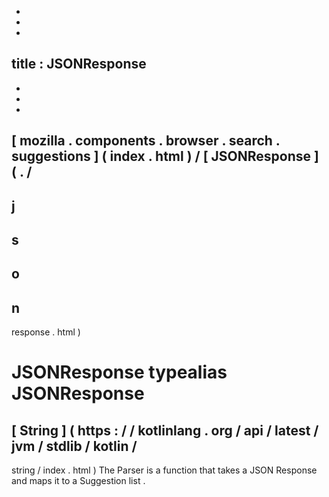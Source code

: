 -
-
-
title
:
JSONResponse
-
-
-
-
[
mozilla
.
components
.
browser
.
search
.
suggestions
]
(
index
.
html
)
/
[
JSONResponse
]
(
.
/
-
j
-
s
-
o
-
n
-
response
.
html
)
#
JSONResponse
typealias
JSONResponse
=
[
String
]
(
https
:
/
/
kotlinlang
.
org
/
api
/
latest
/
jvm
/
stdlib
/
kotlin
/
-
string
/
index
.
html
)
The
Parser
is
a
function
that
takes
a
JSON
Response
and
maps
it
to
a
Suggestion
list
.

